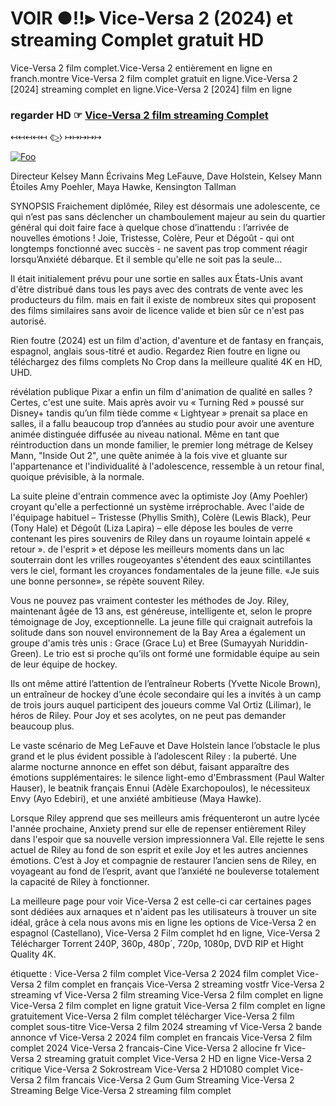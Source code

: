 # VOIR ●!!⫸ Vice-Versa 2 (2024) et streaming Complet gratuit HD

Vice-Versa 2 film complet.Vice-Versa 2 entièrement en ligne en franch.montre Vice-Versa 2 film complet gratuit en ligne.Vice-Versa 2 [2024] streaming complet en ligne.Vice-Versa 2 [2024] film en ligne

### regarder HD ☞ [Vice-Versa 2 film streaming Complet](https://flixstreamovie.com/fr/movie/1022789/inside-out-2.html)

↤↤↤↤↤ ⧼▷̼⧽ ↦↦↦↦↦

<a href="https://flixstreamovie.com/fr/movie/1022789/inside-out-2.html" rel="nofollow"><img src="http://camo.githubusercontent.com/917e6ed5c302499242165dcc02bdbce85c075fd21b35918eb9c0b771855261b8/68747470733a2f2f7374617469632e7769787374617469632e636f6d2f6d656469612f6232343966395f61646163386637306662336634356238383639313639366337376465313866337e6d76322e676966" alt="Foo" style="max-width: 100%;"></a>

Directeur Kelsey Mann Écrivains Meg LeFauve, Dave Holstein, Kelsey Mann Étoiles Amy Poehler, Maya Hawke, Kensington Tallman

SYNOPSIS Fraichement diplômée, Riley est désormais une adolescente, ce qui n’est pas sans déclencher un chamboulement majeur au sein du quartier général qui doit faire face à quelque chose d’inattendu : l’arrivée de nouvelles émotions ! Joie, Tristesse, Colère, Peur et Dégoût - qui ont longtemps fonctionné avec succès - ne savent pas trop comment réagir lorsqu’Anxiété débarque. Et il semble qu'elle ne soit pas la seule...

Il était initialement prévu pour une sortie en salles aux États-Unis avant d'être distribué dans tous les pays avec des contrats de vente avec les producteurs du film. mais en fait il existe de nombreux sites qui proposent des films similaires sans avoir de licence valide et bien sûr ce n'est pas autorisé.

Rien foutre (2024) est un film d'action, d'aventure et de fantasy en français, espagnol, anglais sous-titré et audio. Regardez Rien foutre en ligne ou téléchargez des films complets No Crop dans la meilleure qualité 4K en HD, UHD.

révélation publique Pixar a enfin un film d'animation de qualité en salles ? Certes, c'est une suite. Mais après avoir vu « Turning Red » poussé sur Disney+ tandis qu’un film tiède comme « Lightyear » prenait sa place en salles, il a fallu beaucoup trop d’années au studio pour avoir une aventure animée distinguée diffusée au niveau national. Même en tant que réintroduction dans un monde familier, le premier long métrage de Kelsey Mann, "Inside Out 2", une quête animée à la fois vive et gluante sur l'appartenance et l'individualité à l'adolescence, ressemble à un retour final, quoique prévisible, à la normale.

La suite pleine d'entrain commence avec la optimiste Joy (Amy Poehler) croyant qu'elle a perfectionné un système irréprochable. Avec l'aide de l'équipage habituel – Tristesse (Phyllis Smith), Colère (Lewis Black), Peur (Tony Hale) et Dégoût (Liza Lapira) – elle dépose les boules de verre contenant les pires souvenirs de Riley dans un royaume lointain appelé « retour ». de l'esprit » et dépose les meilleurs moments dans un lac souterrain dont les vrilles rougeoyantes s'étendent des eaux scintillantes vers le ciel, formant les croyances fondamentales de la jeune fille. «Je suis une bonne personne», se répète souvent Riley.

Vous ne pouvez pas vraiment contester les méthodes de Joy. Riley, maintenant âgée de 13 ans, est généreuse, intelligente et, selon le propre témoignage de Joy, exceptionnelle. La jeune fille qui craignait autrefois la solitude dans son nouvel environnement de la Bay Area a également un groupe d'amis très unis : Grace (Grace Lu) et Bree (Sumayyah Nuriddin-Green). Le trio est si proche qu’ils ont formé une formidable équipe au sein de leur équipe de hockey.

Ils ont même attiré l’attention de l’entraîneur Roberts (Yvette Nicole Brown), un entraîneur de hockey d’une école secondaire qui les a invités à un camp de trois jours auquel participent des joueurs comme Val Ortiz (Lilimar), le héros de Riley. Pour Joy et ses acolytes, on ne peut pas demander beaucoup plus.

Le vaste scénario de Meg LeFauve et Dave Holstein lance l’obstacle le plus grand et le plus évident possible à l’adolescent Riley : la puberté. Une alarme nocturne annonce en effet son début, faisant apparaître des émotions supplémentaires: le silence light-emo d'Embrassment (Paul Walter Hauser), le beatnik français Ennui (Adèle Exarchopoulos), le nécessiteux Envy (Ayo Edebiri), et une anxiété ambitieuse (Maya Hawke).

Lorsque Riley apprend que ses meilleurs amis fréquenteront un autre lycée l'année prochaine, Anxiety prend sur elle de repenser entièrement Riley dans l'espoir que sa nouvelle version impressionnera Val. Elle rejette le sens actuel de Riley au fond de son esprit et exile Joy et les autres anciennes émotions. C’est à Joy et compagnie de restaurer l’ancien sens de Riley, en voyageant au fond de l’esprit, avant que l’anxiété ne bouleverse totalement la capacité de Riley à fonctionner.

La meilleure page pour voir Vice-Versa 2 est celle-ci car certaines pages sont dédiées aux arnaques et n'aident pas les utilisateurs à trouver un site idéal, grâce à cela nous avons mis en ligne les options de Vice-Versa 2 en espagnol (Castellano), Vice-Versa 2 Film complet hd en ligne, Vice-Versa 2 Télécharger Torrent 240P, 360p, 480p´, 720p, 1080p, DVD RIP et Hight Quality 4K.

étiquette : Vice-Versa 2 film complet Vice-Versa 2 2024 film complet Vice-Versa 2 film complet en français Vice-Versa 2 streaming vostfr Vice-Versa 2 streaming vf Vice-Versa 2 film streaming Vice-Versa 2 film complet en ligne Vice-Versa 2 film complet en ligne gratuit Vice-Versa 2 film complet en ligne gratuitement Vice-Versa 2 film complet télécharger Vice-Versa 2 film complet sous-titre Vice-Versa 2 film 2024 streaming vf Vice-Versa 2 bande annonce vf Vice-Versa 2 2024 film complet en francais Vice-Versa 2 film complet 2024 Vice-Versa 2 francais-Cine Vice-Versa 2 allocine fr Vice-Versa 2 streaming gratuit complet Vice-Versa 2 HD en ligne Vice-Versa 2 critique Vice-Versa 2 Sokrostream Vice-Versa 2 HD1080 complet Vice-Versa 2 film francais Vice-Versa 2 Gum Gum Streaming Vice-Versa 2 Streaming Belge Vice-Versa 2 streaming film complet
